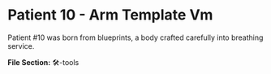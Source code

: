 # Patient 10 - Arm Template Vm
Patient #10 was born from blueprints, a body crafted carefully into breathing service.

**File Section:** 🛠️-tools
